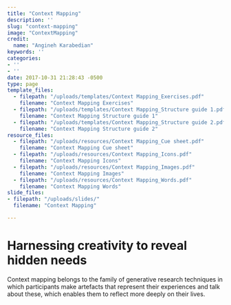 ```yaml
---
title: "Context Mapping"
description: ''
slug: "context-mapping"
image: "ContextMapping"
credit:
  name: "Angineh Karabedian"
keywords: ''
categories:
- ''
- ''
date: 2017-10-31 21:28:43 -0500
type: page
template_files:
  - filepath: "/uploads/templates/Context Mapping_Exercises.pdf"
    filename: "Context Mapping Exercises"
  - filepath: "/uploads/templates/Context Mapping_Structure guide 1.pdf"
    filename: "Context Mapping Structure guide 1"
  - filepath: "/uploads/templates/Context Mapping_Structure guide 2.pdf"
    filename: "Context Mapping Structure guide 2"
resource_files:
  - filepath: "/uploads/resources/Context Mapping_Cue sheet.pdf"
    filename: "Context Mapping Cue sheet"
  - filepath: "/uploads/resources/Context Mapping_Icons.pdf"
    filename: "Context Mapping Icons"
  - filepath: "/uploads/resources/Context Mapping_Images.pdf"
    filename: "Context Mapping Images"
  - filepath: "/uploads/resources/Context Mapping_Words.pdf"
    filename: "Context Mapping Words"
slide_files:
- filepath: "/uploads/slides/"
  filename: "Context Mapping"

---
```

# Harnessing creativity to reveal hidden needs

Context mapping belongs to the family of generative research techniques in which participants make artefacts that represent their experiences and talk about these, which enables them to reflect more deeply on their lives.
